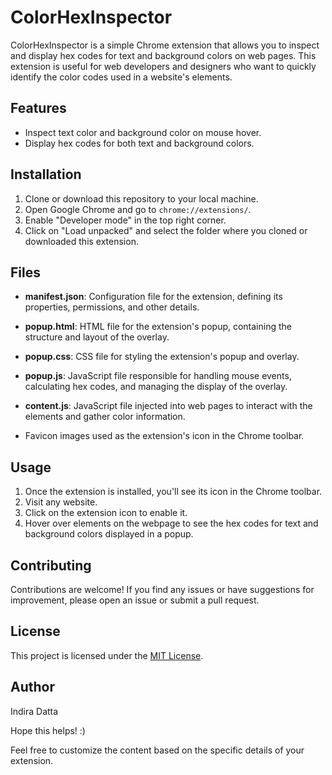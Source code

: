 # ColorHexInspector

ColorHexInspector is a simple Chrome extension that allows you to inspect and display hex codes for text and background colors on web pages. This extension is useful for web developers and designers who want to quickly identify the color codes used in a website's elements.

## Features

- Inspect text color and background color on mouse hover.
- Display hex codes for both text and background colors.

## Installation

1. Clone or download this repository to your local machine.
2. Open Google Chrome and go to `chrome://extensions/`.
3. Enable "Developer mode" in the top right corner.
4. Click on "Load unpacked" and select the folder where you cloned or downloaded this extension.

## Files

- **manifest.json**: Configuration file for the extension, defining its properties, permissions, and other details.

- **popup.html**: HTML file for the extension's popup, containing the structure and layout of the overlay.

- **popup.css**: CSS file for styling the extension's popup and overlay.

- **popup.js**: JavaScript file responsible for handling mouse events, calculating hex codes, and managing the display of the overlay.

- **content.js**: JavaScript file injected into web pages to interact with the elements and gather color information.
- Favicon images used as the extension's icon in the Chrome toolbar.
           
## Usage

1. Once the extension is installed, you'll see its icon in the Chrome toolbar.
2. Visit any website.
3. Click on the extension icon to enable it.
4. Hover over elements on the webpage to see the hex codes for text and background colors displayed in a popup.

## Contributing

Contributions are welcome! If you find any issues or have suggestions for improvement, please open an issue or submit a pull request.

## License

This project is licensed under the [MIT License](LICENSE).

## Author

Indira Datta

Hope this helps! :) 

Feel free to customize the content based on the specific details of your extension.
